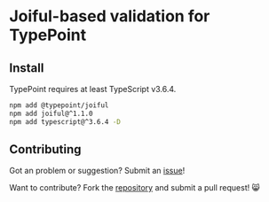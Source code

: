 # Joiful-based validation for TypePoint

## Install

TypePoint requires at least TypeScript v3.6.4.

```sh
npm add @typepoint/joiful
npm add joiful@^1.1.0
npm add typescript@^3.6.4 -D
```

## Contributing

Got an problem or suggestion? Submit an [issue](https://github.com/typepoint/typepoint/issues)!

Want to contribute? Fork the [repository](https://github.com/typepoint/typepoint) and submit a pull request! 😸
